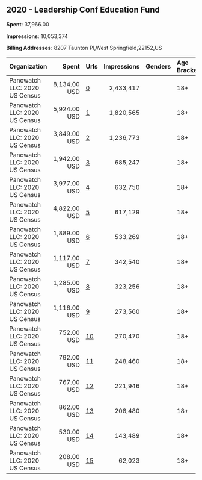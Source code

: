 ## 2020 - Leadership Conf Education Fund 
**Spent**: 37,966.00

**Impressions**: 10,053,374

**Billing Addresses**: 8207 Taunton Pl,West Springfield,22152,US

|Organization|Spent|Urls|Impressions|Genders|Age Brackets|Country Codes|
|:---|---:|:---|---:|:---|:---|:---|
|Panowatch  LLC: 2020 US Census|8,134.00 USD|[0](https://www.snap.com/political-ads/asset/86308a47f31455e8b1672958fd512d283b433d491967ac53dbef650001e9e37c?mediaType=mp4)|2,433,417||18+|united states|
|Panowatch  LLC: 2020 US Census|5,924.00 USD|[1](https://www.snap.com/political-ads/asset/1ffce719390dd381067b7ca5c74a341886b7fdb7dd1fd6437cc5787266539e89?mediaType=mp4)|1,820,565||18+|united states|
|Panowatch  LLC: 2020 US Census|3,849.00 USD|[2](https://www.snap.com/political-ads/asset/3c0e66994fb81ee0b9aab9eed27b8389f4a22c902b7f60dff85167d9582d8391?mediaType=mp4)|1,236,773||18+|united states|
|Panowatch  LLC: 2020 US Census|1,942.00 USD|[3](https://www.snap.com/political-ads/asset/00dc5424ee17b38c0dd91d674fd3de49cdddd90b80ad13ea4114470b59bf8a2b?mediaType=png)|685,247||18+||
|Panowatch  LLC: 2020 US Census|3,977.00 USD|[4](https://www.snap.com/political-ads/asset/f8f8dab1576f7da67fea45a2c24b75004953191fd049015d91cf257dca069fd5?mediaType=png)|632,750||18+||
|Panowatch  LLC: 2020 US Census|4,822.00 USD|[5](https://www.snap.com/political-ads/asset/ff13677a138e689db5f5c030d0a54b7b120ff0ec0f39f39f4291be539af647ce?mediaType=png)|617,129||18+||
|Panowatch  LLC: 2020 US Census|1,889.00 USD|[6](https://www.snap.com/political-ads/asset/a7251a8ad686ba4029e9dda188d7ad055efc106bdd0ed6b4a6ea10ccaf2a9384?mediaType=png)|533,269||18+|united states|
|Panowatch  LLC: 2020 US Census|1,117.00 USD|[7](https://www.snap.com/political-ads/asset/00dc5424ee17b38c0dd91d674fd3de49cdddd90b80ad13ea4114470b59bf8a2b?mediaType=png)|342,540||18+|united states|
|Panowatch  LLC: 2020 US Census|1,285.00 USD|[8](https://www.snap.com/political-ads/asset/15a4253b2420b3beff2f4444ec64179dff00753dfd9f960a754784580108a0b4?mediaType=png)|323,256||18+|united states|
|Panowatch  LLC: 2020 US Census|1,116.00 USD|[9](https://www.snap.com/political-ads/asset/a7251a8ad686ba4029e9dda188d7ad055efc106bdd0ed6b4a6ea10ccaf2a9384?mediaType=png)|273,560||18+|united states|
|Panowatch  LLC: 2020 US Census|752.00 USD|[10](https://www.snap.com/political-ads/asset/5f0d1b0ede3d2f1e1960700f7efa744d5eabf81da4b9d8d2eef991cc9f260072?mediaType=png)|270,470||18+|united states|
|Panowatch  LLC: 2020 US Census|792.00 USD|[11](https://www.snap.com/political-ads/asset/5f0d1b0ede3d2f1e1960700f7efa744d5eabf81da4b9d8d2eef991cc9f260072?mediaType=png)|248,460||18+|united states|
|Panowatch  LLC: 2020 US Census|767.00 USD|[12](https://www.snap.com/political-ads/asset/00dc5424ee17b38c0dd91d674fd3de49cdddd90b80ad13ea4114470b59bf8a2b?mediaType=png)|221,946||18+|united states|
|Panowatch  LLC: 2020 US Census|862.00 USD|[13](https://www.snap.com/political-ads/asset/15a4253b2420b3beff2f4444ec64179dff00753dfd9f960a754784580108a0b4?mediaType=png)|208,480||18+|united states|
|Panowatch  LLC: 2020 US Census|530.00 USD|[14](https://www.snap.com/political-ads/asset/150d98b8552836901ff40cb09a86d6df434ea4a0ee76ff922fda070ecfec08c9?mediaType=png)|143,489||18+|united states|
|Panowatch  LLC: 2020 US Census|208.00 USD|[15](https://www.snap.com/political-ads/asset/150d98b8552836901ff40cb09a86d6df434ea4a0ee76ff922fda070ecfec08c9?mediaType=png)|62,023||18+|united states|
